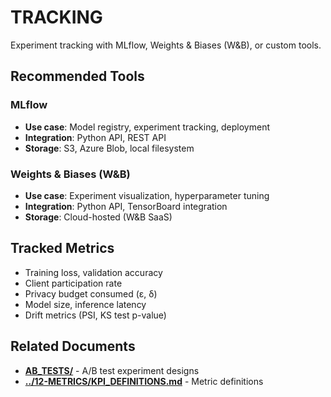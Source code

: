 # TRACKING

Experiment tracking with MLflow, Weights & Biases (W&B), or custom tools.

## Recommended Tools

### MLflow

- **Use case**: Model registry, experiment tracking, deployment
- **Integration**: Python API, REST API
- **Storage**: S3, Azure Blob, local filesystem

### Weights & Biases (W&B)

- **Use case**: Experiment visualization, hyperparameter tuning
- **Integration**: Python API, TensorBoard integration
- **Storage**: Cloud-hosted (W&B SaaS)

## Tracked Metrics

- Training loss, validation accuracy
- Client participation rate
- Privacy budget consumed (ε, δ)
- Model size, inference latency
- Drift metrics (PSI, KS test p-value)

## Related Documents

- [**AB_TESTS/**](AB_TESTS/) -  A/B test experiment designs
- [**../12-METRICS/KPI_DEFINITIONS.md**](../12-METRICS/KPI_DEFINITIONS.md) - Metric definitions
